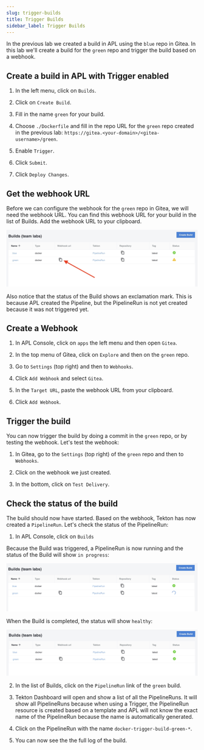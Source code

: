 ```yaml
---
slug: trigger-builds
title: Trigger Builds
sidebar_label: Trigger Builds
---
```


In the previous lab we created a build in APL using the `blue` repo in Gitea. In this lab we'll create a build for the `green` repo and trigger the build based on a webhook.

## Create a build in APL with Trigger enabled

1. In the left menu, click on `Builds`.

2. Click on `Create Build`.

3. Fill in the name `green` for your build.

4. Choose `./Dockerfile` and fill in the repo URL for the `green` repo created in the previous lab: `https://gitea.<your-domain>/<gitea-username>/green`.

5. Enable `Trigger`.

6. Click `Submit`.

7. Click `Deploy Changes`.

## Get the webhook URL

Before we can configure the webhook for the `green` repo in Gitea, we will need the webhook URL. You can find this webhook URL for your build in the list of Builds. Add the webhook URL to your clipboard.

![trigger build](../../img/trigger-builds.png)

Also notice that the status of the Build shows an exclamation mark. This is because APL created the Pipeline, but the PipelineRun is not yet created because it was not triggered yet.

## Create a Webhook

1. In APL Console, click on `apps` the left menu and then open `Gitea`.

2. In the top menu of Gitea, click on `Explore` and then on the `green` repo.

3. Go to `Settings` (top right) and then to `Webhooks`.

4. Click `Add Webhook` and select `Gitea`.

5. In the `Target URL`, paste the webhook URL from your clipboard.

6. Click `Add Webhook`.

## Trigger the build

You can now trigger the build by doing a commit in the `green` repo, or by testing the webhook. Let's test the webhook:

1. In Gitea, go to the `Settings` (top right) of the `green` repo and then to `Webhooks`.

2. Click on the webhook we just created.

3. In the bottom, click on `Test Delivery`.

## Check the status of the build

The build should now have started. Based on the webhook, Tekton has now created a `PipelineRun`. Let's check the status of the PipelineRun:

1. In APL Console, click on `Builds`

Because the Build was triggered, a PipelineRun is now running and the status of the Build will show `in progress`:

![trigger build](../../img/trigger-builds-2.png)

When the Build is completed, the status will show `healthy`:

![trigger build](../../img/trigger-builds-3.png)

2. In the list of Builds, click on the `PipelineRun` link of the `green` build.

3. Tekton Dashboard will open and show a list of all the PipelineRuns. It will show all PipelineRuns because when using a Trigger, the PipelineRun resource is created based on a template and APL will not know the exact name of the PipelineRun because the name is automatically generated.

4. Click on the PipelineRun with the name `docker-trigger-build-green-*`.

5. You can now see the the full log of the build.
